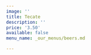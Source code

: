 ```yaml
---
image: ''
title: Tecate
description: ''
price: '3.50'
available: false
menu_name: _our_menus/beers.md

---
```

